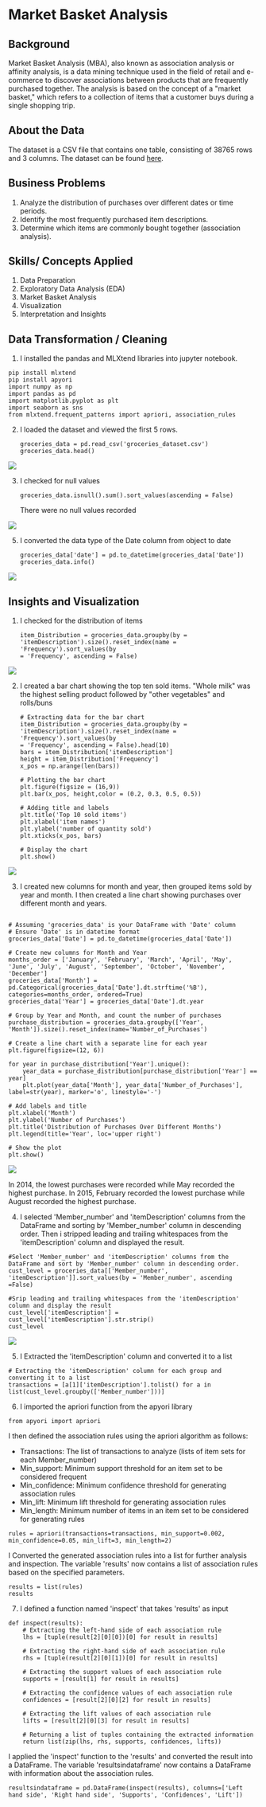 # Market Basket Analysis 
 
## Background
Market Basket Analysis (MBA), also known as association analysis or affinity analysis, is a data mining technique used in the field of retail and e-commerce to discover associations between products that are frequently purchased together. The analysis is based on the concept of a "market basket," which refers to a collection of items that a customer buys during a single shopping trip.
## About the Data
The dataset is a CSV file that contains one table, consisting of 38765 rows and 3 columns. The dataset can be found [here](Groceries_dataset.csv).
## Business Problems
1. Analyze the distribution of purchases over different dates or time periods.
2. Identify the most frequently purchased item descriptions.
3. Determine which items are commonly bought together (association analysis).

## Skills/ Concepts Applied
1. Data Preparation
2. Exploratory Data Analysis (EDA)
3. Market Basket Analysis
4. Visualization
5. Interpretation and Insights

## Data Transformation / Cleaning
1. I installed the pandas and MLXtend libraries into jupyter notebook.
```
pip install mlxtend 
pip install apyori
import numpy as np
import pandas as pd
import matplotlib.pyplot as plt
import seaborn as sns
from mlxtend.frequent_patterns import apriori, association_rules
```

2. I loaded the dataset and viewed the first 5 rows.

   ```
   groceries_data = pd.read_csv('groceries_dataset.csv')
   groceries_data.head()
   ```
 
 ![](groceries_head.PNG)
 
3. I checked for null values
   ```
   groceries_data.isnull().sum().sort_values(ascending = False)
   ```
   There were no null values recorded

![](is_null.PNG)

5. I converted the data type of the Date column from object to date
   ```
   groceries_data['date'] = pd.to_datetime(groceries_data['Date'])
   groceries_data.info()
   ```

![](date_time.PNG)

## Insights and Visualization

1. I checked for the distribution of items
   ```
   item_Distribution = groceries_data.groupby(by = 
   'itemDescription').size().reset_index(name = 'Frequency').sort_values(by  
   = 'Frequency', ascending = False)
   ```

![](item_distribution.PNG)

2. I created a bar chart showing the top ten sold items. "Whole milk" was the highest selling product followed by "other vegetables" and rolls/buns
   ```
   # Extracting data for the bar chart
   item_Distribution = groceries_data.groupby(by = 
   'itemDescription').size().reset_index(name = 'Frequency').sort_values(by  
   = 'Frequency', ascending = False).head(10)
   bars = item_Distribution['itemDescription']
   height = item_Distribution['Frequency']
   x_pos = np.arange(len(bars))

   # Plotting the bar chart
   plt.figure(figsize = (16,9))
   plt.bar(x_pos, height,color = (0.2, 0.3, 0.5, 0.5))

   # Adding title and labels
   plt.title('Top 10 sold items')
   plt.xlabel('item names')
   plt.ylabel('number of quantity sold')
   plt.xticks(x_pos, bars)
   
   # Display the chart
   plt.show()
   ```
![](top_sold_items.png)

3. I created new columns for month and year, then grouped items sold by year and month. I then created a line chart showing purchases over different month and years.
```

# Assuming 'groceries_data' is your DataFrame with 'Date' column
# Ensure 'Date' is in datetime format
groceries_data['Date'] = pd.to_datetime(groceries_data['Date'])

# Create new columns for Month and Year
months_order = ['January', 'February', 'March', 'April', 'May', 'June', 'July', 'August', 'September', 'October', 'November', 'December']
groceries_data['Month'] = pd.Categorical(groceries_data['Date'].dt.strftime('%B'), categories=months_order, ordered=True)
groceries_data['Year'] = groceries_data['Date'].dt.year

# Group by Year and Month, and count the number of purchases
purchase_distribution = groceries_data.groupby(['Year', 'Month']).size().reset_index(name='Number_of_Purchases')

# Create a line chart with a separate line for each year
plt.figure(figsize=(12, 6))

for year in purchase_distribution['Year'].unique():
    year_data = purchase_distribution[purchase_distribution['Year'] == year]
    plt.plot(year_data['Month'], year_data['Number_of_Purchases'], label=str(year), marker='o', linestyle='-')

# Add labels and title
plt.xlabel('Month')
plt.ylabel('Number of Purchases')
plt.title('Distribution of Purchases Over Different Months')
plt.legend(title='Year', loc='upper right')

# Show the plot
plt.show()
```

![](purch_over_months.png)

In 2014, the lowest purchases were recorded while May recorded the highest purchase. In 2015, February recorded the lowest purchase while August recorded the highest purchase.


4. I selected 'Member_number' and 'itemDescription' columns from the DataFrame and sorting by 'Member_number' column in descending order. Then i stripped leading and trailing whitespaces from the 'itemDescription' column and displayed the result.
   
```
#Select 'Member_number' and 'itemDescription' columns from the DataFrame and sort by 'Member_number' column in descending order.
cust_level = groceries_data[['Member_number', 'itemDescription']].sort_values(by = 'Member_number', ascending =False)

#Srip leading and trailing whitespaces from the 'itemDescription' column and display the result
cust_level['itemDescription'] = cust_level['itemDescription'].str.strip()
cust_level
```
![](cust_level.PNG)

5. I Extracted the 'itemDescription' column and converted it to a list

```
# Extracting the 'itemDescription' column for each group and converting it to a list
transactions = [a[1]['itemDescription'].tolist() for a in list(cust_level.groupby(['Member_number']))]
```
6. I imported the apriori function from the apyori library

```
from apyori import apriori
```
I then defined the association rules using the apriori algorithm as follows:
* Transactions: The list of transactions to analyze (lists of item sets for each Member_number)
* Min_support: Minimum support threshold for an item set to be considered frequent
* Min_confidence: Minimum confidence threshold for generating association rules
* Min_lift: Minimum lift threshold for generating association rules
* Min_length: Minimum number of items in an item set to be considered for generating rules
 
```
rules = apriori(transactions=transactions, min_support=0.002, min_confidence=0.05, min_lift=3, min_length=2)

```
I Converted the generated association rules into a list for further analysis and inspection.
The variable 'results' now contains a list of association rules based on the specified parameters.

```
results = list(rules)
results
```

7. I defined a function named 'inspect' that takes 'results' as input

```
def inspect(results):
    # Extracting the left-hand side of each association rule
    lhs = [tuple(result[2][0][0])[0] for result in results]

    # Extracting the right-hand side of each association rule
    rhs = [tuple(result[2][0][1])[0] for result in results]

    # Extracting the support values of each association rule
    supports = [result[1] for result in results]

    # Extracting the confidence values of each association rule
    confidences = [result[2][0][2] for result in results]

    # Extracting the lift values of each association rule
    lifts = [result[2][0][3] for result in results]

    # Returning a list of tuples containing the extracted information
    return list(zip(lhs, rhs, supports, confidences, lifts))

```

I applied the 'inspect' function to the 'results' and converted the result into a DataFrame. The variable 'resultsindataframe' now contains a DataFrame with information about the association rules.

```
resultsindataframe = pd.DataFrame(inspect(results), columns=['Left hand side', 'Right hand side', 'Supports', 'Confidences', 'Lift'])

```








   

   
   
   

   

